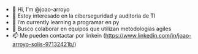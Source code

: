 - 👋 Hi, I’m @joao-arroyo
- 👀 Estoy interesado en la ciberseguridad y auditoria de TI
- 🌱 I’m currently learning a programar en py
- 💞️ Busco colaborar en equipos que utilizan metodologias agiles
- 📫 Me pueden contactar por linkein (https://www.linkedin.com/in/joao-arroyo-solis-97132421b/) 

<!---
joao-arroyo/joao-arroyo is a ✨ special ✨ repository because its `README.md` (this file) appears on your GitHub profile.
You can click the Preview link to take a look at your changes.
--->
